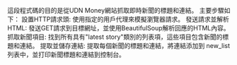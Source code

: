 
這段程式碼的目的是從UDN Money網站抓取即時新聞的標題和連結。
主要步驟如下：
設置HTTP請求頭: 使用指定的用戶代理來模擬瀏覽器請求。
發送請求並解析HTML: 發送GET請求到目標網址，並使用BeautifulSoup解析回應的HTML內容。
抓取新聞項目: 找到所有具有"latest story"類別的列表項，這些項目包含新聞的標題和連結。
提取並儲存連結: 提取每個新聞的標題和連結，將連結添加到 new_list 列表中，並打印新聞標題和連結到控制台。
